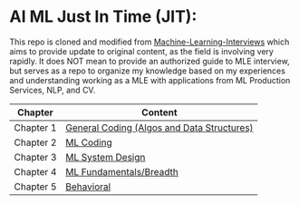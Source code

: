 
# AI ML Just In Time (JIT):

This repo is cloned and modified from [Machine-Learning-Interviews](https://github.com/alirezadir/Machine-Learning-Interviews) which aims to provide update to original content, as the field is involving very rapidly. It does NOT mean to provide an authorized guide to MLE interview, but serves as a repo to organize my knowledge based on my experiences and understanding working as a MLE with applications from ML Production Services, NLP, and CV.

<center>

|Chapter | Content|
| --- | --- |
| Chapter 1 	| [General Coding (Algos and Data Structures)](src/lc-coding.md) |
| Chapter 2 	| [ML Coding](src/MLC/ml-coding.md) |
| Chapter 3 	| [ML System Design](src/MLSD/ml-system-design.md) |
| Chapter 4 	| [ML Fundamentals/Breadth](src/ml-fundamental.md) | 
| Chapter 5 	| [Behavioral](src/behavior.md) |

</center>
